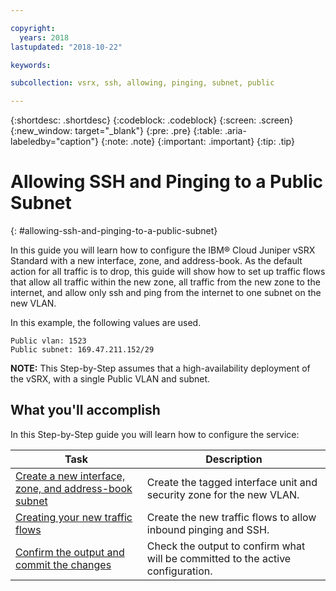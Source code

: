 ```yaml
---

copyright:
  years: 2018
lastupdated: "2018-10-22"

keywords:

subcollection: vsrx, ssh, allowing, pinging, subnet, public

---
```


{:shortdesc: .shortdesc}
{:codeblock: .codeblock}
{:screen: .screen}
{:new_window: target="_blank"}
{:pre: .pre}
{:table: .aria-labeledby="caption"}
{:note: .note}
{:important: .important}
{:tip: .tip}

# Allowing SSH and Pinging to a Public Subnet
{: #allowing-ssh-and-pinging-to-a-public-subnet}

In this guide you will learn how to configure the IBM® Cloud Juniper vSRX Standard with a new interface, zone, and address-book. As the default action for all traffic is to drop, this guide will show how to set up traffic flows that allow all traffic within the new zone, all traffic from the new zone to the internet, and allow only ssh and ping from the internet to one subnet on the new VLAN.

In this example, the following values are used.

```
Public vlan: 1523
Public subnet: 169.47.211.152/29
```

**NOTE:** This Step-by-Step assumes that a high-availability deployment of the vSRX, with a single Public VLAN and subnet.

## What you'll accomplish

In this Step-by-Step guide you will learn how to configure the service:

Task  | Description
------------- | -------------
[Create a new interface, zone, and address-book subnet](/docs/infrastructure/vsrx?topic=vsrx-creating-the-new-interface-zone-and-address-book-subnet) | Create the tagged interface unit and security zone for the new VLAN.
[Creating your new traffic flows](/docs/infrastructure/vsrx?topic=vsrx-creating-your-new-traffic-flows) | Create the new traffic flows to allow inbound pinging and SSH.
[Confirm the output and commit the changes](/docs/infrastructure/vsrx?topic=vsrx-confirming-the-output-and-commiting-the-changes) | Check the output to confirm what will be committed to the active configuration.
